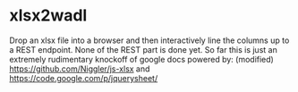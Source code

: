 xlsx2wadl
=========

Drop an xlsx file into a browser and then interactively line the columns up to a REST endpoint.  None of the REST part is done yet.  So far this is just an extremely rudimentary knockoff of google docs powered by:  (modified) https://github.com/Niggler/js-xlsx and https://code.google.com/p/jquerysheet/
